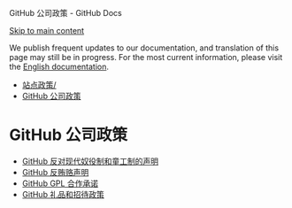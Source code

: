 GitHub 公司政策 - GitHub Docs

[Skip to main content](#main-content)

We publish frequent updates to our documentation, and translation of this page may still be in progress. For the most current information, please visit the [English documentation](/en).

* [站点政策/](/zh/site-policy)
* [GitHub 公司政策](/zh/site-policy/github-company-policies)

GitHub 公司政策
==========

* [GitHub 反对现代奴役制和童工制的声明](/zh/site-policy/github-company-policies/github-statement-against-modern-slavery-and-child-labor)
* [GitHub 反贿赂声明](/zh/site-policy/github-company-policies/github-anti-bribery-statement)
* [GitHub GPL 合作承诺](/zh/site-policy/github-company-policies/github-gpl-cooperation-commitment)
* [GitHub 礼品和招待政策](/zh/site-policy/github-company-policies/github-gifts-and-entertainment-policy)
